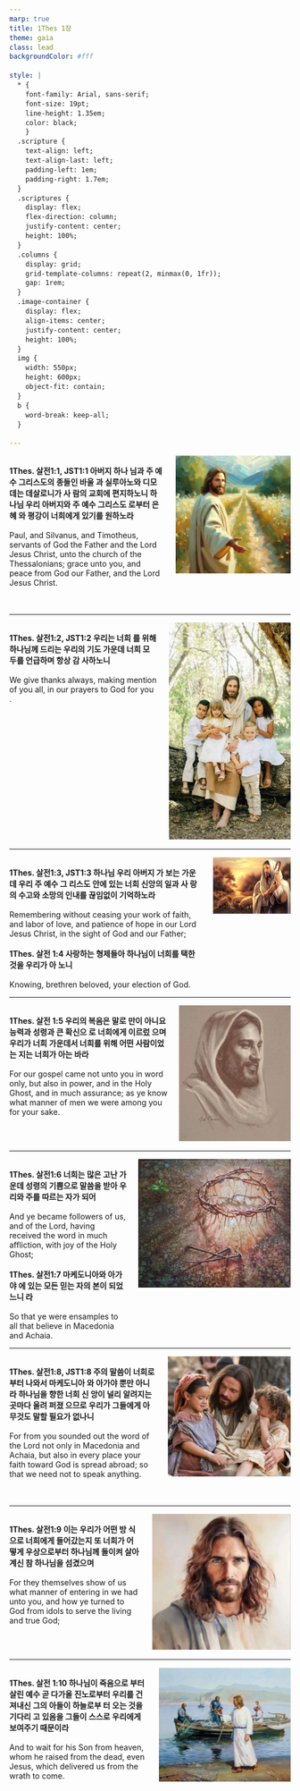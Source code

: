 ```yaml
---
marp: true
title: 1Thes 1장
theme: gaia
class: lead
backgroundColor: #fff

style: |
  * {
    font-family: Arial, sans-serif;
    font-size: 19pt;
    line-height: 1.35em;
    color: black;
    }
  .scripture {
    text-align: left;
    text-align-last: left;
    padding-left: 1em;
    padding-right: 1.7em;
  }
  .scriptures {
    display: flex;
    flex-direction: column;
    justify-content: center;
    height: 100%;
  }
  .columns {
    display: grid;
    grid-template-columns: repeat(2, minmax(0, 1fr));
    gap: 1rem;
  }
  .image-container {
    display: flex;
    align-items: center;
    justify-content: center;
    height: 100%;
  }
  img {
    width: 550px;
    height: 600px;
    object-fit: contain;
  }
  b {
    word-break: keep-all;
  }

---
```


<div class="columns">
  <div class="scriptures">
    <br>
    <div class="scripture">
      <b>1Thes. 살전1:1, JST1:1 아버지 하나 님과 주 예수 그리스도의 종들인 바울 과 실루아노와 디모데는 데살로니가 사 람의 교회에 편지하노니 하나님 우리 아버지와 주 예수 그리스도 로부터 은혜 와 평강이 너희에게 있기를 원하노라 
      </b>
    </div>
    <br>
    <div class="scripture">Paul, and Silvanus, and Timotheus, servants of God the Father and the Lord Jesus Christ, unto the church of the Thessalonians; grace unto you, and peace from God our Father, and the Lord Jesus Christ. 
    </div>
    <br>
    <div class="scripture">
      <b>
      </b>
    </div>
    <br>
    <div class="scripture">
    </div>         
  </div>
  <div class="image-container">
    <img src='../../pictures/picture_97.jpg'>
  </div>
</div>

---

<div class="columns">
  <div class="scriptures">
    <br>
    <div class="scripture">
      <b>1Thes. 살전1:2, JST1:2 우리는 너희 를 위해 하나님께 드리는 우리의 기도 가운데 너희 모두를 언급하며 항상 감 사하노니 
      </b>
    </div>
    <br>
    <div class="scripture">We give thanks always, making mention of you all, in our prayers to God for you . 
    </div>
    <br>
    <div class="scripture">
      <b>
      </b>
    </div>
    <br>
    <div class="scripture">
    </div>         
  </div>
  <div class="image-container">
    <img src='../../pictures/picture_57.jpg'>
  </div>
</div>

---

<div class="columns">
  <div class="scriptures">
    <br>
    <div class="scripture">
      <b>1Thes. 살전1:3, JST1:3 하나님 우리 아버지 가 보는 가운데 우리 주 예수 그 리스도 안에 있는 너희 신앙의 일과 사 랑의 수고와 소망의 인내를 끊임없이 기억하노라 
      </b>
    </div>
    <br>
    <div class="scripture">Remembering without ceasing your work of faith, and labor of love, and patience of hope in our Lord Jesus Christ, in the sight of God and our Father; 
    </div>
    <br>
    <div class="scripture">
      <b>1Thes. 살전 1:4 사랑하는 형제들아 하나님이 너희를 택한 것을 우리가 아 노니 
      </b>
    </div>
    <br>
    <div class="scripture">Knowing, brethren beloved, your election of God. 
    </div>         
  </div>
  <div class="image-container">
    <img src='../../pictures/picture_144.jpg'>
  </div>
</div>

---

<div class="columns">
  <div class="scriptures">
    <br>
    <div class="scripture">
      <b>1Thes. 살전 1:5 우리의 복음은 말로 만이 아니요 능력과 성령과 큰 확신으 로 너희에게 이르렀 으며 우리가 너희 가운데서 너희를 위해 어떤 사람이었는 지는 너희가 아는 바라 
      </b>
    </div>
    <br>
    <div class="scripture">For our gospel came not unto you in word only, but also in power, and in the Holy Ghost, and in much assurance; as ye know what manner of men we were among you for your sake. 
    </div>
    <br>
    <div class="scripture">
      <b>
      </b>
    </div>
    <br>
    <div class="scripture">
    </div>         
  </div>
  <div class="image-container">
    <img src='../../pictures/picture_117.jpg'>
  </div>
</div>

---

<div class="columns">
  <div class="scriptures">
    <br>
    <div class="scripture">
      <b>1Thes. 살전1:6 너희는 많은 고난 가 운데 성령의 기쁨으로 말씀을 받아 우 리와 주를 따르는 자가 되어 
      </b>
    </div>
    <br>
    <div class="scripture">And ye became followers of us, and of the Lord, having received the word in much affliction, with joy of the Holy Ghost; 
    </div>
    <br>
    <div class="scripture">
      <b>1Thes. 살전1:7 마케도니아와 아가야 에 있는 모든 믿는 자의 본이 되었느니 라 
      </b>
    </div>
    <br>
    <div class="scripture">So that ye were ensamples to all that believe in Macedonia and Achaia. 
    </div>         
  </div>
  <div class="image-container">
    <img src='../../pictures/picture_92.jpg'>
  </div>
</div>

---

<div class="columns">
  <div class="scriptures">
    <br>
    <div class="scripture">
      <b>1Thes. 살전1:8, JST1:8 주의 말씀이 너희로부터 나와서 마케도니아 와 아가야 뿐만 아니라 하나님을 향한 너희 신 앙이 널리 알려지는 곳마다 울려 퍼졌 으므로 우리가 그들에게 아무것도 말할 필요가 없나니 
      </b>
    </div>
    <br>
    <div class="scripture">For from you sounded out the word of the Lord not only in Macedonia and Achaia, but also in every place your faith toward God is spread abroad; so that we need not to speak anything. 
    </div>
    <br>
    <div class="scripture">
      <b>
      </b>
    </div>
    <br>
    <div class="scripture">
    </div>         
  </div>
  <div class="image-container">
    <img src='../../pictures/picture_122.jpg'>
  </div>
</div>

---

<div class="columns">
  <div class="scriptures">
    <br>
    <div class="scripture">
      <b>1Thes. 살전1:9 이는 우리가 어떤 방 식으로 너희에게 들어갔는지 또 너희가 어떻게 우상으로부터 하나님께 돌이켜 살아계신 참 하나님을 섬겼으며 
      </b>
    </div>
    <br>
    <div class="scripture">For they themselves show of us what manner of entering in we had unto you, and how ye turned to God from idols to serve the living and true God; 
    </div>
    <br>
    <div class="scripture">
      <b>
      </b>
    </div>
    <br>
    <div class="scripture">
    </div>         
  </div>
  <div class="image-container">
    <img src='../../pictures/picture_1.jpg'>
  </div>
</div>

---

<div class="columns">
  <div class="scriptures">
    <br>
    <div class="scripture">
      <b>1Thes. 살전 1:10 하나님이 죽음으로 부터 살린 예수 곧 다가올 진노로부터 우리를 건져내신 그의 아들이 하늘로부 터 오는 것을 기다리 고 있음을 그들이 스스로 우리에게 보여주기 때문이라 
      </b>
    </div>
    <br>
    <div class="scripture">And to wait for his Son from heaven, whom he raised from the dead, even Jesus, which delivered us from the wrath to come.
    </div>
    <br>
    <div class="scripture">
      <b>
      </b>
    </div>
    <br>
    <div class="scripture">
    </div>         
  </div>
  <div class="image-container">
    <img src='../../pictures/picture_78.jpg'>
  </div>
</div>

